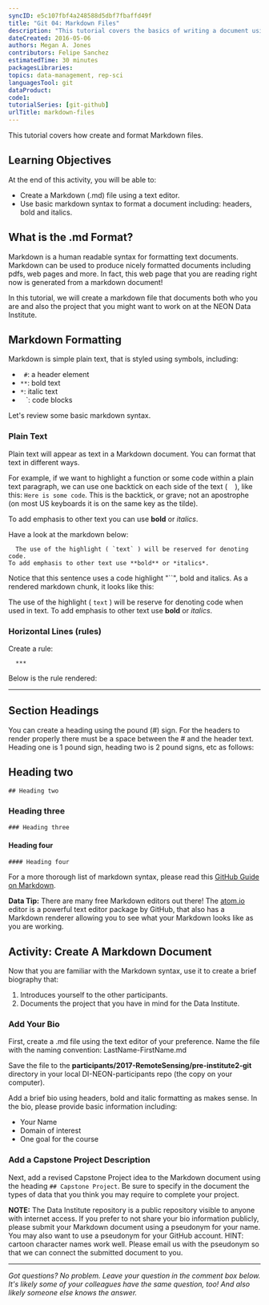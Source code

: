 ```yaml
---
syncID: e5c107fbf4a248588d5dbf7fbaffd49f
title: "Git 04: Markdown Files"
description: "This tutorial covers the basics of writing a document using the markdown language."
dateCreated: 2016-05-06
authors: Megan A. Jones
contributors: Felipe Sanchez
estimatedTime: 30 minutes
packagesLibraries:
topics: data-management, rep-sci
languagesTool: git
dataProduct:
code1:
tutorialSeries: [git-github]
urlTitle: markdown-files
---
```



This tutorial covers how create and format Markdown files.

<div id="ds-objectives" markdown="1">

## Learning Objectives
At the end of this activity, you will be able to:

* Create a Markdown (.md) file using a text editor.
* Use basic markdown syntax to format a document including: headers, bold and italics.

</div>

## What is the .md Format?

Markdown is a human readable syntax for formatting text documents. Markdown can
be used to produce nicely formatted documents including pdfs, web pages and more. 
In fact, this web page that you are reading right now is generated from a markdown document!

In this tutorial, we will create a markdown file that documents both who you are
and also the project that you might want to work on at the NEON Data Institute.


## Markdown Formatting

Markdown is simple plain text, that is styled using symbols, including:

* ` #`: a header element
* `**`: bold text
* `*`: italic text
* ` ` `: code blocks

Let's review some basic markdown syntax.

### Plain Text

Plain text will appear as text in a Markdown document. You can format that
text in different ways.

For example, if we want to highlight a function or some code within a plain text
paragraph, we can use one backtick on each side of the text ( ` ` ), like this:
`Here is some code`. This is the backtick, or grave; not an apostrophe (on most
US keyboards it is on the same key as the tilde).  

To add emphasis to other text you can use **bold** or *italics*.

Have a look at the markdown below:

	  The use of the highlight ( `text` ) will be reserved for denoting code.
    To add emphasis to other text use **bold** or *italics*.

Notice that this sentence uses a code highlight "``", bold and italics.
As a rendered markdown chunk, it looks like this:

The use of the highlight ( `text` ) will be reserve for denoting code when
used in text. To add emphasis to other text use **bold** or *italics*.

### Horizontal Lines (rules)

Create a rule:

	  ***

Below is the rule rendered:

***

## Section Headings

You can create a heading using the pound (#) sign. For the headers to render 
properly there must be a space between the # and the header text. 
Heading one is 1 pound sign, heading two is 2 pound signs, etc as follows:

## Heading two
	## Heading two

### Heading three
	### Heading three

#### Heading four
	#### Heading four


For a more thorough list of markdown syntax, please read this
<a href="https://guides.github.com/features/mastering-markdown/" target="_blank">GitHub Guide on Markdown</a>.

<div id="ds-dataTip" markdown="1">
	
<i class="fa fa-star"></i> **Data Tip:**
There are many free Markdown editors out there! The
<a href="http://Atom.io" target="_blank">atom.io</a>
editor is a powerful text editor package by GitHub, that also has a Markdown
renderer allowing you to see what your Markdown looks like as you are working.

</div>

<div id="ds-challenge" markdown="1">
	
## Activity: Create A Markdown Document

Now that you are familiar with the Markdown syntax, use it to create
a brief biography that:

1. Introduces yourself to the other participants.
2. Documents the project that you have in mind for the Data Institute.

### Add Your Bio

First, create a .md file using the text editor of your preference. Name the
file with the naming convention:
 LastName-FirstName.md

 Save the file to the **participants/2017-RemoteSensing/pre-institute2-git** directory in your
 local DI-NEON-participants repo (the copy on your computer).

Add a brief bio using headers, bold and italic formatting as makes sense.
In the bio, please provide basic information including:

* Your Name
* Domain of interest
* One goal for the course

### Add a Capstone Project Description

Next, add a revised Capstone Project idea to the Markdown document using the
heading `## Capstone Project`. Be sure to specify in the document the types of
data that you think you may require to complete your project.

**NOTE:** The Data Institute repository is a public repository visible to anyone
with internet access. If you prefer to not share your bio information publicly,
please submit your Markdown document using a pseudonym for your name. You may also
want to use a pseudonym for your GitHub account. HINT: cartoon character names work well.
Please email us with the pseudonym so that we can connect the submitted document to you.

</div>


****

*Got questions? No problem. Leave your question in the comment box below.
It's likely some of your colleagues have the same question, too! And also
likely someone else knows the answer.*
